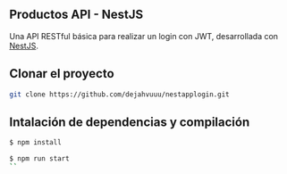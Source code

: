 ## Productos API - NestJS

Una API RESTful básica para realizar un login con JWT, desarrollada con [NestJS](https://nestjs.com/). 

## Clonar el proyecto

```bash
git clone https://github.com/dejahvuuu/nestapplogin.git
```

## Intalación de dependencias y compilación 

```bash
$ npm install
```

```bash
$ npm run start
``